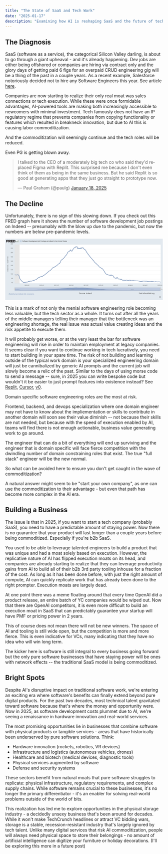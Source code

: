 ```yaml
---
title: "The State of SaaS and Tech Work"
date: "2025-01-17"
description: "Examining how AI is reshaping SaaS and the future of tech work"
---
```


## The Diagnosis
SaaS (software as a service), the categorical Silicon Valley darling, is about to go through a giant upheaval - and it's already happening. Dev jobs are either being offshored or companies are hiring via contract only and the glory days of getting paid 6 figs for an overpaid CRUD engineering gig will be a thing of the past in a couple years. As a recent example, Salesforce notoriously decided not to hire any Software Engineers this year. See article [here](https://www.salesforceben.com/salesforce-will-hire-no-more-software-engineers-in-2025-says-marc-benioff/).

Companies are now starting to realize their only real moat was sales connections or tech execution. While these were once formidable advantages, AI-powered tools are making both increasingly accessible to newcomers with minimal investment. Tech famously does not have an IP regulatory regime that prevents companies from copying functionality or features which resulted in breakneck innovation, but due to AI this is causing labor commoditization. 

And the commoditization will seemingly continue and the tech roles will be reduced.

Even PG is getting blown away.
<blockquote class="twitter-tweet">
<p lang="en" dir="ltr">I talked to the CEO of a moderately big tech co who said they'd replaced Figma with Replit. This surprised me because I don't even think of them as being in the same business. But he said Replit is so good at generating apps that they just go straight to prototype now.</p>&mdash; Paul Graham (@paulg) <a href="https://twitter.com/paulg/status/1880594118927430068?ref_src=twsrc%5Etfw">January 18, 2025</a>
</blockquote>
<script async src="https://platform.twitter.com/widgets.js" charset="utf-8"></script>



## The Decline
Unfortunately, there is no sign of this slowing down. If you check out this FRED graph here it shows the number of software development job postings on Indeed -- presumably with the blow up due to the pandemic, but now the numbers are below pre-pandemic levels.


![Software Development Job Postings](./fred.png)

This is a mark of not only the menial software engineering role becoming less valuable, but the tech sector as a whole. It turns out after all the years of the middle managers telling their manager that the bottleneck was an engineering shortage, the real issue was actual value creating ideas and the risk appetite to execute them. 

It will probably get worse, or at the very least the bar for software engineering will rise in order to maintain employment at legacy companies.  It seems clear if you want to continue working in tech lucratively, you need to start building in your spare time. The risk of not building and learning outside of the typical work domain is your specialized engineering domain will just be cannibalized by generic AI prompts and the current job will slowly become a relic of the past. Similar to the days of using morse code to send a message -- sure, in 2025 you can write bespoke code but wouldn't it be easier to just prompt features into existence instead? See [Replit](https://replit.com), [Cursor](https://cursor.sh), [v0](https://v0.dev).

Domain specific software engineering roles are the most at risk. 

Frontend, backend, and devops specialization where one domain engineer may not have to know about the impliementation or skills to contribute in another domain will soon see their value diminish -- not because their skills are not needed, but because with the speed of execution enabled by AI, teams will find there is not enough actionable, business value generating work to go around.

The engineer that can do a bit of everything will end up surviving and the engineer that is domain specific will face fierce competition with the dwindling number of domain constraining roles that exist. The true "full stack" engineer will be the new normal.

So what can be avoided here to ensure you don't get caught in the wave of commoditization?

A natural answer might seem to be "start your own company", as one can use the commoditization to their advantage - but even that path has become more complex in the AI era.

## Building a Business
The issue is that in 2025, if you want to start a tech company (probably SaaS), you need to have a predictable amount of staying power. Now there is no guarantee that your product will last longer than a couple years before being commoditized. Especially if you're b2b SaaS.

You used to be able to leverage talented engineers to build a product that was unique and had a moat solely based on execution. However, the replicative nature of AI has flipped execution moats on its head, and companies are already starting to realize that they can leverage productivity gains from AI to build all of their b2b 3rd party tooling inhouse for a fraction of the cost. As long as it has been done before, with just the right amount of compute, AI can quickly replicate work that has already been done to the right prompter. Execution moats are largely dead.

 At one point there was a meme floating around that every time OpenAI did a product release, an entire batch of YC companies would be wiped out. Now that there are OpenAI competitors, it is even more difficult to build an execution moat in SaaS that can predictably guarantee your startup will have PMF or pricing power in 2 years.

This of course does not mean there will not be new winners. The space of AI and tooling is still wide open, but the competition is more and more fierce. This is even indicative for VCs, many indicating that they have no idea who will win long term. 

The kicker here is software is still integral to every business going forward but the only pure software businesses that have staying power will be ones with network effects -- the traditional SaaS model is being commoditized.

## Bright Spots
Despite AI's disruptive impact on traditional software work, we're entering an exciting era where software's benefits can finally extend beyond pure digital products. For the past two decades, most technical talent gravitated toward software because that's where the money and opportunity were. Now in 2025, as software development costs plummet due to AI, we're seeing a renaissance in hardware innovation and real-world services.

The most promising opportunities lie in businesses that combine software with physical products or tangible services - areas that have historically been underserved by pure software solutions. Think:

- Hardware innovation (rockets, robotics, VR devices)
- Infrastructure and logistics (autonomous vehicles, drones)
- Healthcare and biotech (medical devices, diagnostic tools)
- Physical services augmented by software
- Defense and security systems

These sectors benefit from natural moats that pure software struggles to replicate: physical infrastructure, regulatory requirements, and complex supply chains. While software remains crucial to these businesses, it's no longer the primary differentiator - it's an enabler for solving real-world problems outside of the world of bits.

This realization has led me to explore opportunities in the physical storage industry - a decidedly unsexy business that's been around for decades. While it won't make TechCrunch headlines or attract VC bidding wars, storage is a stable, recession-resistant industry that's largely ignored by tech talent. Unlike many digital services that risk AI commoditization, people will always need physical space to store their belongings - no amount of artificial intelligence can digitize your furniture or holiday decorations. (I'll be exploring this more in a future post)


